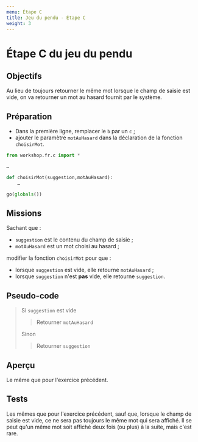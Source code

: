 ```yaml
---
menu: Étape C
title: Jeu du pendu - Étape C
weight: 3
---
```


# Étape C du jeu du pendu

## Objectifs

Au lieu de toujours retourner le même mot lorsque le champ de saisie est vide, on va retourner un mot au hasard fournit par le système.

## Préparation

- Dans la première ligne, remplacer le `b` par un `c` ;
- ajouter le paramètre `motAuHasard` dans la déclaration de la fonction `choisirMot`.

```python
from workshop.fr.c import *

…

def choisirMot(suggestion,motAuHasard):
    …

go(globals())
```

## Missions

Sachant que :

- `suggestion` est le contenu du champ de saisie ;
- `motAuHasard` est un mot choisi au hasard ;

modifier la fonction `choisirMot` pour que :

- lorsque `suggestion` est vide, elle retourne `motAuHasard` ;
- lorsque `suggestion` n'est **pas** vide, elle retourne `suggestion`.

## Pseudo-code

> Si `suggestion` est vide  
> > Retourner `motAuHasard`  
> 
> Sinon  
> > Retourner `suggestion`

## Aperçu

Le même que pour l'exercice précédent.

## Tests

Les mêmes que pour l'exercice précédent, sauf que, lorsque le champ de saisie est vide, ce ne sera pas toujours le même mot qui sera affiché. Il se peut qu'un même mot soit affiché deux fois (ou plus) à la suite, mais c'est rare.